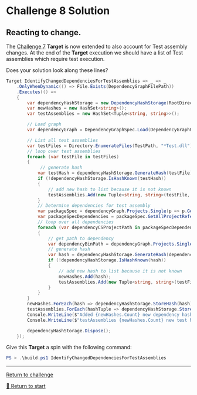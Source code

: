 # Challenge 8 Solution

## Reacting to change.

The [Challenge 7](../challenge7.md) **Target** is now extended to also account for Test assembly changes. At the end of the **Target** execution we should have a list of Test assemblies which require test execution.

Does your solution look along these lines?

```csharp
Target IdentifyChangedDependenciesForTestAssemblies => _ => _
    .OnlyWhenDynamic(() => File.Exists(DependencyGraphFilePath))
    .Executes(() =>
    {
        var dependencyHashStorage = new DependencyHashStorage(RootDirectory);
        var newHashes = new HashSet<string>();
        var testAssemblies = new HashSet<Tuple<string, string>>();

        // Load graph
        var dependencyGraph = DependencyGraphSpec.Load(DependencyGraphFilePath);

        // List all test assemblies
        var testFiles = Directory.EnumerateFiles(TestPath, "*Test.dll");
        // loop over test assemblies
        foreach (var testFile in testFiles)
        {
             // generate hash
            var testHash = dependencyHashStorage.GenerateHash(testFile);
            if (!dependencyHashStorage.IsHashKnown(testHash))
            {
                // add new hash to list because it is not known
                testAssemblies.Add(new Tuple<string, string>(testFile, testHash));
            }
            // Determine dependencies for test assembly
            var packageSpec = dependencyGraph.Projects.Single(p => p.GetBinPath() == testFile);
            var packageSpecDependencies = packageSpec.GetAllProjectReferences(dependencyGraph);
            // loop over all dependencies
            foreach (var dependencyCSProjectPath in packageSpecDependencies)
            { 
                // get path to dependency
                var dependencyBinPath = dependencyGraph.Projects.Single(p => p.FilePath == dependencyCSProjectPath).GetBinPath();
                // generate hash
                var hash = dependencyHashStorage.GenerateHash(dependencyBinPath);
                if (!dependencyHashStorage.IsHashKnown(hash))
                {
                    // add new hash to list because it is not known
                    newHashes.Add(hash);
                    testAssemblies.Add(new Tuple<string, string>(testFile, testHash));
                }
            }
        }
        newHashes.ForEach(hash => dependencyHashStorage.StoreHash(hash));
        testAssemblies.ForEach(hashTuple => dependencyHashStorage.StoreHash(hashTuple.Item2));
        Console.WriteLine($"Added {newHashes.Count} new dependency hashes");
        Console.WriteLine($"testAssemblies {newHashes.Count} new test hashes");

        dependencyHashStorage.Dispose();
    });
```

Give this **Target** a spin with the following command:
```powershell
PS > .\build.ps1 IdentifyChangedDependenciesForTestAssemblies
```

---------------------------------------
[Return to challenge](../challenge7.md)

[🚦 Return to start](../start.md)